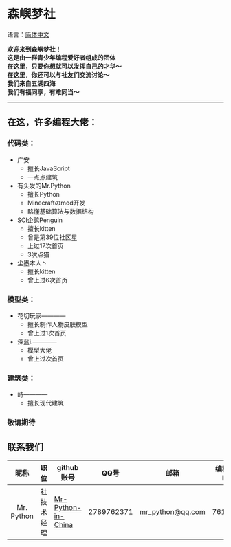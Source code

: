 # 森嶼梦社
语言：[简体中文](https://github.com/Senyudream-Team/.github/blob/main/README.md)  

**欢迎来到森嶼梦社！**  
**这是由一群青少年编程爱好者组成的团体**  
**在这里，只要你想就可以发挥自己的才华～**  
**在这里，你还可以与社友们交流讨论～**  
**我们来自五湖四海**  
**我们有福同享，有难同当～**  
***

## 在这，许多编程大佬：  

### 代码类：
- 广安
  - 擅长JavaScript
  - 一点点建筑
- 有头发的Mr.Python
  - 擅长Python
  - Minecraftのmod开发
  - 略懂基础算法与数据结构
- SCI企鹅Penguin
  - 擅长kitten
  - 曾是第39位社区星
  - 上过17次首页
  - 3次点猫
- 尘墨本人丶
  - 擅长kitten
  - 曾上过6次首页
  
### 模型类：
- 花切玩家————
  - 擅长制作人物皮肤模型
  - 曾上过1次首页
- 深蓝i.————
  - 模型大佬
  - 曾上过次首页
 
 ### 建筑类：
- 峙————
  - 擅长现代建筑 

### 敬请期待

## 联系我们
|昵称|职位|github账号|QQ号|邮箱|编程猫ID|
|:----:|:----:|----|----|----|----|
|Mr. Python|社技术经理|[Mr-Python-in-China](https://github.com/Mr-Python-in-China)|2789762371|mr_python@qq.com|761149|
